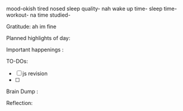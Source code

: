 mood-okish tired nosed
sleep quality- nah 
wake up time-
sleep time-
workout- na
time studied-

Gratitude:
ah im fine

Planned highlights of day:

Important happenings :

TO-DOs:
- [ ] js revision
- [ ] 

Brain Dump :

Reflection:

